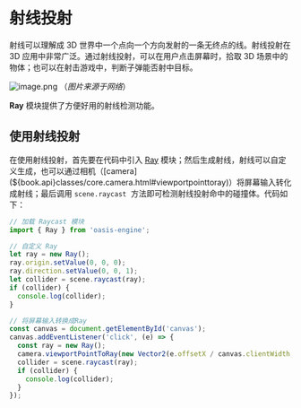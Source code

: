 # 射线投射

射线可以理解成 3D 世界中一个点向一个方向发射的一条无终点的线。射线投射在 3D 应用中非常广泛。通过射线投射，可以在用户点击屏幕时，拾取 3D 场景中的物体；也可以在射击游戏中，判断子弹能否射中目标。

![image.png](https://intranetproxy.alipay.com/skylark/lark/0/2019/png/161276/1566567969808-796f776a-96eb-4be1-bd50-5bfda698329d.png#align=left&display=inline&height=247&margin=%5Bobject%20Object%5D&name=image.png&originHeight=294&originWidth=554&size=43365&status=done&style=none&width=465)
（_图片来源于网络_）

**Ray** 模块提供了方便好用的射线检测功能。

## 使用射线投射

在使用射线投射，首先要在代码中引入 [Ray](${book.api}classes/math.ray.html) 模块；然后生成射线，射线可以自定义生成，也可以通过相机（[camera](${book.api}classes/core.camera.html#viewportpointtoray)）将屏幕输入转化成射线；最后调用 `scene.raycast`  方法即可检测射线投射命中的碰撞体。代码如下：


```typescript
// 加载 Raycast 模块
import { Ray } from 'oasis-engine';

// 自定义 Ray
let ray = new Ray();
ray.origin.setValue(0, 0, 0);
ray.direction.setValue(0, 0, 1);
let collider = scene.raycast(ray);
if (collider) {
  console.log(collider);
}

// 将屏幕输入转换成Ray
const canvas = document.getElementById('canvas');
canvas.addEventListener('click', (e) => {
  const ray = new Ray();
  camera.viewportPointToRay(new Vector2(e.offsetX / canvas.clientWidth, e.offsetY / canvas.clientHeight), ray);
  collider = scene.raycast(ray);
  if (collider) {
    console.log(collider);
  }
});
```
